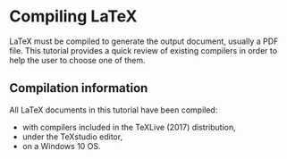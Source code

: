 # Compiling LaTeX

LaTeX must be compiled to generate the output document, usually a PDF file.
This tutorial provides a quick review of existing compilers in order to help the user to choose one of them.


## Compilation information

All LaTeX documents in this tutorial have been compiled:
* with compilers included in the TeXLive (2017) distribution,
* under the TeXstudio editor,
* on a Windows 10 OS.
